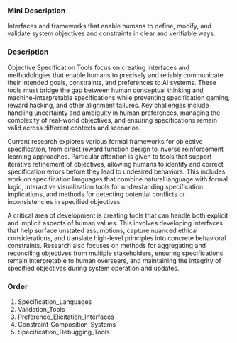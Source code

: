 ### Mini Description

Interfaces and frameworks that enable humans to define, modify, and validate system objectives and constraints in clear and verifiable ways.

### Description

Objective Specification Tools focus on creating interfaces and methodologies that enable humans to precisely and reliably communicate their intended goals, constraints, and preferences to AI systems. These tools must bridge the gap between human conceptual thinking and machine-interpretable specifications while preventing specification gaming, reward hacking, and other alignment failures. Key challenges include handling uncertainty and ambiguity in human preferences, managing the complexity of real-world objectives, and ensuring specifications remain valid across different contexts and scenarios.

Current research explores various formal frameworks for objective specification, from direct reward function design to inverse reinforcement learning approaches. Particular attention is given to tools that support iterative refinement of objectives, allowing humans to identify and correct specification errors before they lead to undesired behaviors. This includes work on specification languages that combine natural language with formal logic, interactive visualization tools for understanding specification implications, and methods for detecting potential conflicts or inconsistencies in specified objectives.

A critical area of development is creating tools that can handle both explicit and implicit aspects of human values. This involves developing interfaces that help surface unstated assumptions, capture nuanced ethical considerations, and translate high-level principles into concrete behavioral constraints. Research also focuses on methods for aggregating and reconciling objectives from multiple stakeholders, ensuring specifications remain interpretable to human overseers, and maintaining the integrity of specified objectives during system operation and updates.

### Order

1. Specification_Languages
2. Validation_Tools
3. Preference_Elicitation_Interfaces
4. Constraint_Composition_Systems
5. Specification_Debugging_Tools
